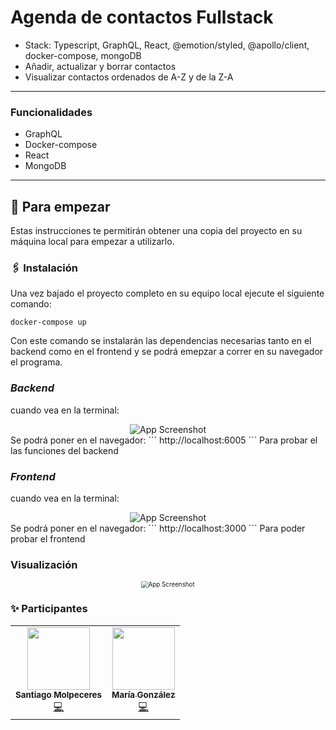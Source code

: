 # Agenda de contactos Fullstack
* Stack: Typescript, GraphQL, React, @emotion/styled, @apollo/client, docker-compose, mongoDB
* Añadir, actualizar y borrar contactos
* Visualizar contactos ordenados de A-Z y de la Z-A
-----------------------------------------------------------------------
### Funcionalidades
* GraphQL
* Docker-compose
* React
* MongoDB
--------------------------------------------------------------------------
## 🚩 Para empezar
Estas instrucciones te permitirán obtener una copia del proyecto en su máquina local para empezar a utilizarlo.
### 🖇 Instalación
Una vez bajado el proyecto completo en su equipo local ejecute el siguiente comando:
```
docker-compose up
```
Con este comando se instalarán las dependencias necesarias tanto en el backend como en el frontend y se podrá emepzar a correr en su navegador el programa.

###  *Backend*
cuando vea en la terminal:
<div align = center> <img
src= "https://github.com/mgh99/practica_6/blob/main/img/corriendo%20back%20con%20docker.png" 
alt = "App Screenshot"></img></div>
Se podrá poner en el navegador:
```
http://localhost:6005
```
Para probar el las funciones del backend

### *Frontend*
cuando vea en la terminal:
<div align = center> <img
src= "https://github.com/mgh99/practica_6/blob/main/img/corriendo%20front%20con%20docker.png" 
alt = "App Screenshot"></img></div>
Se podrá poner en el navegador:
```
http://localhost:3000
```
Para poder probar el frontend

### Visualización

<div align = "center"><img src="https://github.com/mgh99/practica_6/blob/main/img/agendadireccionp6.gif" alt="App Screenshot" style="zoom: 70%" /></div>

### ✨ Participantes

<!-- ALL-CONTRIBUTORS-LIST:START - Do not remove or modify this section -->
<!-- prettier-ignore-start -->
<!-- markdownlint-disable -->
<div align = "center">
<table>
  <tr>
    <td align="center"><a href="https://www.linkedin.com/in/santiago-molpeceres-d%C3%ADaz-ab9087211/"><img src="https://avatars.githubusercontent.com/u/54994511?v=4" width="100px;" alt=""/><br /><sub><b>Santiago Molpeceres</b></sub></a><br /><a href="https://github.com/smolpeceresd/Programacion_Internet" title="Code">💻</a></td>
    <td align="center"><a href="https://www.linkedin.com/in/mar%C3%ADa-gonz%C3%A1lez-herrero-56bb21177/"><img src="https://avatars.githubusercontent.com/u/43043718?v=4" width="100px;" alt=""/><br /><sub><b>María González</b></sub></a><br /><a href="https://github.com/mgh99/Programacion_sistemas_Internet" title="Code">💻</a></td>
  </tr>
</table>
</div>
<!-- markdownlint-restore -->
<!-- prettier-ignore-end -->

<!-- ALL-CONTRIBUTORS-LIST:END -->
